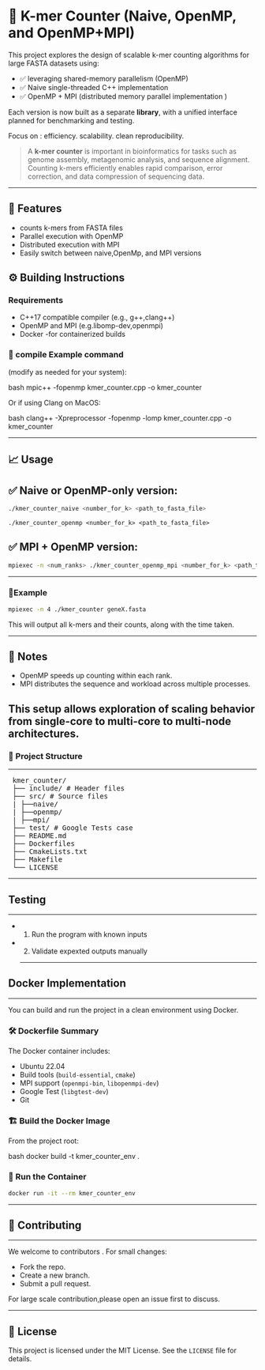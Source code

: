 # 🔬 K-mer Counter (Naive, OpenMP, and OpenMP+MPI)

This project explores the design of scalable k-mer counting algorithms for large FASTA datasets using:

- ✅ leveraging shared-memory parallelism (OpenMP)
- ✅ Naive single-threaded C++ implementation
- ✅ OpenMP + MPI (distributed memory parallel implementation )

Each version is now built as a separate **library**, with a unified interface planned for benchmarking and testing.

Focus on :
efficiency.
scalability.
clean reproducibility.

> A **k-mer counter** is important in bioinformatics for tasks such as genome assembly, metagenomic analysis, and sequence alignment. Counting k-mers efficiently enables rapid comparison, error correction, and data compression of sequencing data.

---

## 🚀 Features

- counts k-mers from FASTA files
- Parallel execution with OpenMP
- Distributed execution with MPI
- Easily switch between naive,OpenMp, and MPI versions

## ⚙️ Building Instructions

### Requirements

- C++17 compatible compiler (e.g., g++,clang++)
- OpenMP and MPI (e.g.libomp-dev,openmpi)
- Docker -for containerized builds

### 🧪 compile Example command

(modify as needed for your system):

bash
mpic++ -fopenmp kmer_counter.cpp -o kmer_counter

Or if using Clang on MacOS:

bash
clang++ -Xpreprocessor -fopenmp -lomp kmer_counter.cpp -o kmer_counter

---

## 📈 Usage

## ✅ Naive or OpenMP-only version:

```bash
./kmer_counter_naive <number_for_k> <path_to_fasta_file>
```

```
./kmer_counter_openmp <number_for_k> <path_to_fasta_file>
```

## ✅ MPI + OpenMP version:

```bash
mpiexec -n <num_ranks> ./kmer_counter_openmp_mpi <number_for_k> <path_to_fasta_file>
```

---

### 🧪Example

```bash
mpiexec -n 4 ./kmer_counter geneX.fasta
```

This will output all k-mers and their counts, along with the time taken.

---

## 🌱 Notes

- OpenMP speeds up counting within each rank.
- MPI distributes the sequence and workload across multiple processes.

## This setup allows exploration of scaling behavior from single-core to multi-core to multi-node architectures.

### 📁 Project Structure

---

<pre>
 kmer_counter/
 ├── include/ # Header files
 ├── src/ # Source files
 | ├──naive/
 | ├──openmp/
 | ├──mpi/
 ├── test/ # Google Tests case
 ├── README.md
 ├── Dockerfiles
 ├── CmakeLists.txt
 ├── Makefile
 └── LICENSE
</pre>

---

## Testing

---

- 1. Run the program with known inputs
- 2. Validate expexted outputs manually
  ***

## Docker Implementation

---

You can build and run the project in a clean environment using Docker.

### 🛠️ Dockerfile Summary

The Docker container includes:

- Ubuntu 22.04
- Build tools (`build-essential`, `cmake`)
- MPI support (`openmpi-bin`, `libopenmpi-dev`)
- Google Test (`libgtest-dev`)
- Git

### 🏗️ Build the Docker Image

From the project root:

bash
docker build -t kmer_counter_env .

### 🧪 Run the Container

```bash
docker run -it --rm kmer_counter_env
```

---

## 🤝 Contributing

---

We welcome to contributors . For small changes:

- Fork the repo.
- Create a new branch.
- Submit a pull request.

For large scale contribution,please open an issue first to discuss.

---

## 📜 License

This project is licensed under the MIT License. See the `LICENSE` file for details.
